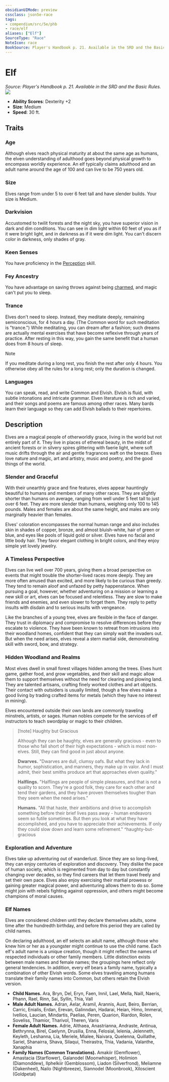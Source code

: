 ```yaml
---
obsidianUIMode: preview
cssclass: json5e-race
tags:
- compendium/src/5e/phb
- race/elf
aliases: ["Elf"]
SourceType: "Race"
NoteIcon: race
BookSource: Player's Handbook p. 21. Available in the SRD and the Basic Rules.
---
```

# Elf
*Source: Player's Handbook p. 21. Available in the SRD and the Basic Rules.*  
![](https://raw.githubusercontent.com/5etools-mirror-2/5etools-img/main/races/PHB/Elf.webp#right)  

- **Ability Scores**: Dexterity +2
- **Size**: Medium
- **Speed**: 30 ft.

## Traits

### Age

Although elves reach physical maturity at about the same age as humans, the elven understanding of adulthood goes beyond physical growth to encompass worldly experience. An elf typically claims adulthood and an adult name around the age of 100 and can live to be 750 years old.

### Size

Elves range from under 5 to over 6 feet tall and have slender builds. Your size is Medium.

### Darkvision

Accustomed to twilit forests and the night sky, you have superior vision in dark and dim conditions. You can see in dim light within 60 feet of you as if it were bright light, and in darkness as if it were dim light. You can't discern color in darkness, only shades of gray.

### Keen Senses

You have proficiency in the [Perception](/3-Mechanics/CLI/rules/skills.md#Perception) skill.

### Fey Ancestry

You have advantage on saving throws against being [charmed](/3-Mechanics/CLI/rules/conditions.md#charmed), and magic can't put you to sleep.

### Trance

Elves don't need to sleep. Instead, they meditate deeply, remaining semiconscious, for 4 hours a day. (The Common word for such meditation is "trance.") While meditating, you can dream after a fashion; such dreams are actually mental exercises that have become reflexive through years of practice. After resting in this way, you gain the same benefit that a human does from 8 hours of sleep.

> [!note]
> If you meditate during a long rest, you finish the rest after only 4 hours. You otherwise obey all the rules for a long rest; only the duration is changed.

### Languages

You can speak, read, and write Common and Elvish. Elvish is fluid, with subtle intonations and intricate grammar. Elven literature is rich and varied, and their songs and poems are famous among other races. Many bards learn their language so they can add Elvish ballads to their repertoires.

## Description

Elves are a magical people of otherworldly grace, living in the world but not entirely part of it. They live in places of ethereal beauty, in the midst of ancient forests or in silvery spires glittering with faerie light, where soft music drifts through the air and gentle fragrances waft on the breeze. Elves love nature and magic, art and artistry, music and poetry, and the good things of the world.

### Slender and Graceful

With their unearthly grace and fine features, elves appear hauntingly beautiful to humans and members of many other races. They are slightly shorter than humans on average, ranging from well under 5 feet tall to just over 6 feet. They are more slender than humans, weighing only 100 to 145 pounds. Males and females are about the same height, and males are only marginally heavier than females.

Elves' coloration encompasses the normal human range and also includes skin in shades of copper, bronze, and almost bluish-white, hair of green or blue, and eyes like pools of liquid gold or silver. Elves have no facial and little body hair. They favor elegant clothing in bright colors, and they enjoy simple yet lovely jewelry.

### A Timeless Perspective

Elves can live well over 700 years, giving them a broad perspective on events that might trouble the shorter-lived races more deeply. They are more often amused than excited, and more likely to be curious than greedy. They tend to remain aloof and unfazed by petty happenstance. When pursuing a goal, however, whether adventuring on a mission or learning a new skill or art, elves can be focused and relentless. They are slow to make friends and enemies, and even slower to forget them. They reply to petty insults with disdain and to serious insults with vengeance.

Like the branches of a young tree, elves are flexible in the face of danger. They trust in diplomacy and compromise to resolve differences before they escalate to violence. They have been known to retreat from intrusions into their woodland homes, confident that they can simply wait the invaders out. But when the need arises, elves reveal a stern martial side, demonstrating skill with sword, bow, and strategy.

### Hidden Woodland and Realms

Most elves dwell in small forest villages hidden among the trees. Elves hunt game, gather food, and grow vegetables, and their skill and magic allow them to support themselves without the need for clearing and plowing land. They are talented artisans, crafting finely worked clothes and art objects. Their contact with outsiders is usually limited, though a few elves make a good living by trading crafted items for metals (which they have no interest in mining).

Elves encountered outside their own lands are commonly traveling minstrels, artists, or sages. Human nobles compete for the services of elf instructors to teach swordplay or magic to their children.

> [!note] Haughty but Gracious
> 
> Although they can be haughty, elves are generally gracious - even to those who fall short of their high expectations - which is most non-elves. Still, they can find good in just about anyone.
> 
> **Dwarves.** "Dwarves are dull, clumsy oafs. But what they lack in humor, sophistication, and manners, they make up in valor. And I must admit, their best smiths produce art that approaches elven quality."
> 
> **Halflings.** "Halflings are people of simple pleasures, and that is not a quality to scorn. They're a good folk, they care for each other and tend their gardens, and they have proven themselves tougher than they seem when the need arises."
> 
> **Humans.** "All that haste, their ambitions and drive to accomplish something before their brief lives pass away - human endeavors seem so futile sometimes. But then you look at what they have accomplished, and you have to appreciate their achievements. If only they could slow down and learn some refinement."
^haughty-but-gracious

### Exploration and Adventure

Elves take up adventuring out of wanderlust. Since they are so long-lived, they can enjoy centuries of exploration and discovery. They dislike the pace of human society, which is regimented from day to day but constantly changing over decades, so they find careers that let them travel freely and set their own pace. Elves also enjoy exercising their martial prowess or gaining greater magical power, and adventuring allows them to do so. Some might join with rebels fighting against oppression, and others might become champions of moral causes.

### Elf Names

Elves are considered children until they declare themselves adults, some time after the hundredth birthday, and before this period they are called by child names.

On declaring adulthood, an elf selects an adult name, although those who knew him or her as a youngster might continue to use the child name. Each elf's adult name is a unique creation, though it might reflect the names of respected individuals or other family members. Little distinction exists between male names and female names; the groupings here reflect only general tendencies. In addition, every elf bears a family name, typically a combination of other Elvish words. Some elves traveling among humans translate their family names into Common, but others retain the Elvish version.

- **Child Names.** Ara, Bryn, Del, Eryn, Faen, Innil, Lael, Mella, Naill, Naeris, Phann, Rael, Rinn, Sai, Syllin, Thia, Vall  
- **Male Adult Names.** Adran, Aelar, Aramil, Arannis, Aust, Beiro, Berrian, Carric, Enialis, Erdan, Erevan, Galinndan, Hadarai, Heian, Himo, Immeral, Ivellios, Laucian, Mindartis, Paelias, Peren, Quarion, Riardon, Rolen, Soveliss, Thamior, Tharivol, Theren, Varis  
- **Female Adult Names.** Adrie, Althaea, Anastrianna, Andraste, Antinua, Bethrynna, Birel, Caelynn, Drusilia, Enna, Felosial, Ielenia, Jelenneth, Keyleth, Leshanna, Lia, Meriele, Mialee, Naivara, Quelenna, Quillathe, Sariel, Shanairra, Shava, Silaqui, Theirastra, Thia, Vadania, Valanthe, Xanaphia  
- **Family Names (Common Translations).** Amakiir (Gemflower), Amastacia (Starflower), Galanodel (Moonwhisper), Holimion (Diamonddew), Ilphelkiir (Gemblossom), Liadon (Silverfrond), Meliamne (Oakenheel), Nailo (Nightbreeze), Siannodel (Moonbrook), Xiloscient (Goldpetal)